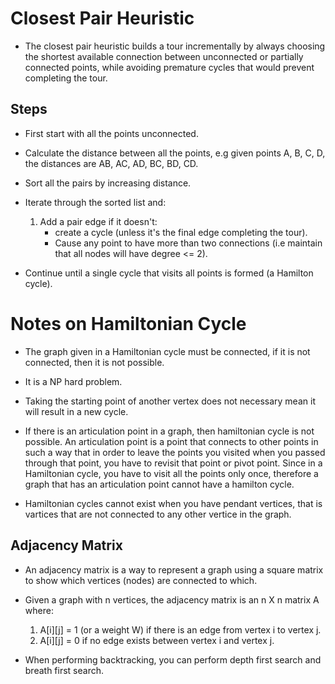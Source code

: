 # Closest Pair Heuristic

- The closest pair heuristic builds a tour incrementally by always choosing the shortest available connection between unconnected or partially connected points, while avoiding premature cycles that would prevent completing the tour.

## Steps

- First start with all the points unconnected.

- Calculate the distance between all the points, e.g given points A, B, C, D, the distances are AB, AC, AD, BC, BD, CD.

- Sort all the pairs by increasing distance.

- Iterate through the sorted list and:
    1. Add a pair edge if it doesn't:
        - create a cycle (unless it's the final edge completing the tour).
        - Cause any point to have more than two connections (i.e maintain that all nodes will have degree <= 2).

- Continue until a single cycle that visits all points is formed (a Hamilton cycle).


# Notes on Hamiltonian Cycle

- The graph given in a Hamiltonian cycle must be connected, if it is not connected, then it is not possible.

- It is a NP hard problem.

- Taking the starting point of another vertex does not necessary mean it will result in a new cycle.

- If there is an articulation point in a graph, then hamiltonian cycle is not possible. An articulation point is a point that connects to other points in such a way that in order to leave the points you visited when you passed through that point, you have to revisit that point or pivot point. Since in a Hamiltonian cycle, you have to visit all the points only once, therefore a graph that has an articulation point cannot have a hamilton cycle.

- Hamiltonian cycles cannot exist when you have pendant vertices, that is vartices that are not connected to any other vertice in the graph.

## Adjacency Matrix

- An adjacency matrix is a way to represent a graph using a square matrix to show which vertices (nodes) are connected to which.

- Given a graph with n vertices, the adjacency matrix is an n X n matrix A where:

    1. A[i][j] = 1 (or a weight W) if there is an edge from vertex i to vertex j.
    2. A[i][j] = 0 if no edge exists between vertex i and vertex j.


- When performing backtracking, you can perform depth first search and breath first search.




